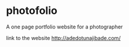 # photofolio
A one page portfolio website for a photographer

link to the website http://adedotunajibade.com/
